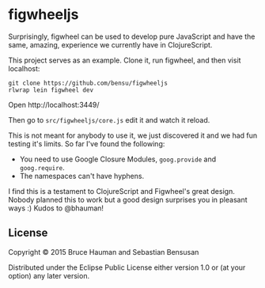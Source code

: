 # figwheeljs 

Surprisingly, figwheel can be used to develop pure JavaScript and
have the same, amazing, experience we currently have in ClojureScript.

This project serves as an example. Clone it, run figwheel, and then
visit localhost:

    git clone https://github.com/bensu/figwheeljs
    rlwrap lein figwheel dev
    
Open http://localhost:3449/

Then go to `src/figwheeljs/core.js` edit it and watch it reload.

This is not meant for anybody to use it, we just discovered it and we
had fun testing it's limits. So far I've found the following: 

* You need to use Google Closure Modules, `goog.provide` and
  `goog.require`.
* The namespaces can't have hyphens.

I find this is a testament to ClojureScript and Figwheel's great
design. Nobody planned this to work but a good design surprises you in
pleasant ways :) Kudos to @bhauman!

## License

Copyright © 2015 Bruce Hauman and Sebastian Bensusan 

Distributed under the Eclipse Public License either version 1.0 or (at your option) any later version.
